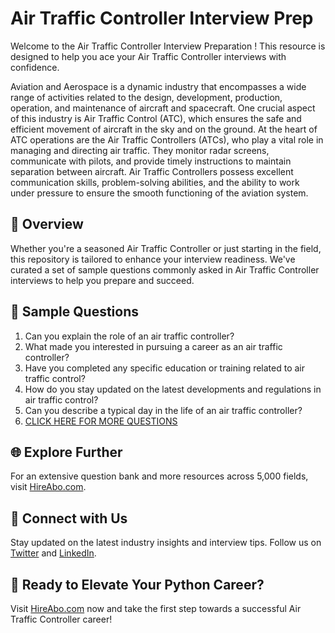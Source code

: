# Air Traffic Controller Interview Prep

Welcome to the Air Traffic Controller Interview Preparation ! This resource is designed to help you ace your Air Traffic Controller interviews with confidence.

Aviation and Aerospace is a dynamic industry that encompasses a wide range of activities related to the design, development, production, operation, and maintenance of aircraft and spacecraft. One crucial aspect of this industry is Air Traffic Control (ATC), which ensures the safe and efficient movement of aircraft in the sky and on the ground. At the heart of ATC operations are the Air Traffic Controllers (ATCs), who play a vital role in managing and directing air traffic. They monitor radar screens, communicate with pilots, and provide timely instructions to maintain separation between aircraft. Air Traffic Controllers possess excellent communication skills, problem-solving abilities, and the ability to work under pressure to ensure the smooth functioning of the aviation system.

## 🚀 Overview

Whether you're a seasoned Air Traffic Controller or just starting in the field, this repository is tailored to enhance your interview readiness. We've curated a set of sample questions commonly asked in Air Traffic Controller interviews to help you prepare and succeed.

## 📝 Sample Questions

1. Can you explain the role of an air traffic controller?
2. What made you interested in pursuing a career as an air traffic controller?
3. Have you completed any specific education or training related to air traffic control?
4. How do you stay updated on the latest developments and regulations in air traffic control?
5. Can you describe a typical day in the life of an air traffic controller?
6. [CLICK HERE FOR MORE QUESTIONS](https://hireabo.com/job/14_2_0/Air%20Traffic%20Controller)

## 🌐 Explore Further

For an extensive question bank and more resources across 5,000 fields, visit [HireAbo.com](https://www.hireabo.com).

## 📱 Connect with Us

Stay updated on the latest industry insights and interview tips. Follow us on [Twitter](https://twitter.com/hireabo) and [LinkedIn](https://www.linkedin.com/in/hire-abo-3609972a8/).

## 🚀 Ready to Elevate Your Python Career?

Visit [HireAbo.com](https://www.hireabo.com) now and take the first step towards a successful Air Traffic Controller career!